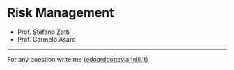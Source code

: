 # Risk Management

- Prof. Stefano Zatti
- Prof. Carmelo Asaro

---------

For any question write me ([edoardoottavianelli.it](https://www.edoardoottavianelli.it/))
